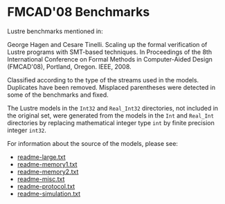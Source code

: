 # FMCAD'08 Benchmarks

Lustre benchmarks mentioned in:

George Hagen and Cesare Tinelli. Scaling up the formal verification of Lustre programs with SMT-based techniques. In Proceedings of the 8th International Conference on Formal Methods in Computer-Aided Design (FMCAD'08), Portland, Oregon. IEEE, 2008.

Classified according to the type of the streams used in the models. Duplicates have been removed. Misplaced parentheses were detected in some of the benchmarks and fixed.

The Lustre models in the `Int32` and `Real_Int32` directories, not included in the original set, were generated from the models in the `Int` and `Real_Int` directories by replacing mathematical integer type `int` by finite precision integer `int32`.

For information about the source of the models, please see:
* [readme-large.txt](readme-large.txt)
* [readme-memory1.txt](readme-memory1.txt)
* [readme-memory2.txt](readme-memory2.txt)
* [readme-misc.txt](readme-misc.txt)
* [readme-protocol.txt](readme-protocol.txt)
* [readme-simulation.txt](readme-simulation.txt)